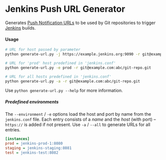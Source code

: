 # Jenkins Push URL Generator

Generates [Push Notification URLs](https://wiki.jenkins.io/display/JENKINS/Git+Plugin) to be used by Git repositories to trigger [Jenkins](https://jenkins.io/) builds.


#### Usage

```sh
# URL for host passed by parameter
python generate-url.py -j https://example.jenkins.org:9090 -r git@example.com:abc/git-repo.git

# URL for 'prod' host predefined in 'jenkins.conf'
python generate-url.py -e prod -r git@example.com:abc/git-repo.git

# URL for all hosts predefined in 'jenkins.conf'
python generate-url.py -a -r git@example.com:abc/git-repo.git
```

Use `python generate-url.py --help` for more information.


##### Predefined environments

The `--environment` / `-e` options load the host and port by name from the `jenkins.conf` file.
Each entry consists of a *name* and the *host* (with port) – `https://` is added if not present. Use `-a` / `--all` to generate URLs for all entries.

```ini
[instances]
prod = jenkins-prod-1:8080
staging = jenkins-staging:8081
test = jenkins-test:8082
```
